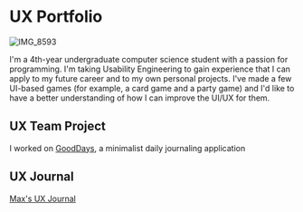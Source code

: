 # UX Portfolio

![IMG_8593](https://github.com/user-attachments/assets/48ef75aa-8709-46f5-b9dc-83b45493a655)

I'm a 4th-year undergraduate computer science student with a passion for programming. I'm taking Usability Engineering to gain experience that I can apply to my future career and to my own personal projects. I've made a few UI-based games (for example, a card game and a party game) and I'd like to have a better understanding of how I can improve the UI/UX for them.

## UX Team Project

I worked on [GoodDays](https://github.com/ChicoState/ux-GoodDays), a minimalist daily journaling application

## UX Journal

[Max's UX Journal](j01/)

